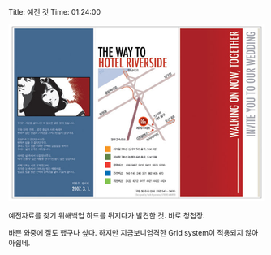 Title: 예전 것
Time: 01:24:00

![](front_flat_ez_.jpg)

  

예전자료를 찾기 위해백업 하드를 뒤지다가 발견한 것. 바로 청첩장.

바쁜 와중에 잘도 했구나 싶다. 하지만 지금보니엄격한 Grid system이 적용되지 않아 아쉽네.

  

  

  

  

  

